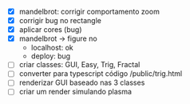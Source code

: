 - [x] mandelbrot: corrigir comportamento zoom
- [x] corrigir bug no rectangle
- [x] aplicar cores (bug)
- [x] mandelbrot -> figure no
    - localhost: ok
    - deploy: bug
- [ ] criar classes: GUI, Easy, Trig, Fractal
- [ ] converter para typescript código /public/trig.html
- [ ] renderizar GUI baseado nas 3 classes
- [ ] criar um render simulando plasma
